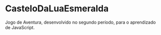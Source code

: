 # CasteloDaLuaEsmeralda
Jogo de Aventura, desenvolvido no segundo período, para o aprendizado de JavaScript.
